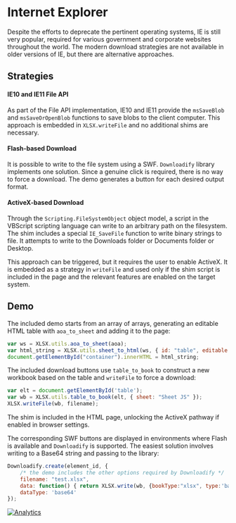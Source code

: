 # Internet Explorer

Despite the efforts to deprecate the pertinent operating systems, IE is still
very popular, required for various government and corporate websites throughout
the world.  The modern download strategies are not available in older versions
of IE, but there are alternative approaches.

## Strategies

#### IE10 and IE11 File API

As part of the File API implementation, IE10 and IE11 provide the `msSaveBlob`
and `msSaveOrOpenBlob` functions to save blobs to the client computer.  This
approach is embedded in `XLSX.writeFile` and no additional shims are necessary.

#### Flash-based Download

It is possible to write to the file system using a SWF.  `Downloadify` library
implements one solution.  Since a genuine click is required, there is no way to
force a download.  The demo generates a button for each desired output format.

#### ActiveX-based Download

Through the `Scripting.FileSystemObject` object model, a script in the VBScript
scripting language can write to an arbitrary path on the filesystem.  The shim
includes a special `IE_SaveFile` function to write binary strings to file.  It
attempts to write to the Downloads folder or Documents folder or Desktop.

This approach can be triggered, but it requires the user to enable ActiveX.  It
is embedded as a strategy in `writeFile` and used only if the shim script is
included in the page and the relevant features are enabled on the target system.

## Demo

The included demo starts from an array of arrays, generating an editable HTML
table with `aoa_to_sheet` and adding it to the page:

```js
var ws = XLSX.utils.aoa_to_sheet(aoa);
var html_string = XLSX.utils.sheet_to_html(ws, { id: "table", editable: true });
document.getElementById("container").innerHTML = html_string;
```

The included download buttons use `table_to_book` to construct a new workbook
based on the table and `writeFile` to force a download:


```js
var elt = document.getElementById('table');
var wb = XLSX.utils.table_to_book(elt, { sheet: "Sheet JS" });
XLSX.writeFile(wb, filename);
```

The shim is included in the HTML page, unlocking the ActiveX pathway if enabled
in browser settings.

The corresponding SWF buttons are displayed in environments where Flash is
available and `Downloadify` is supported.  The easiest solution involves writing
to a Base64 string and passing to the library:

```js
Downloadify.create(element_id, {
	/* the demo includes the other options required by Downloadify */
	filename: "test.xlsx",
	data: function() { return XLSX.write(wb, {bookType:"xlsx", type:'base64'}); },
	dataType: 'base64'
});
```

[![Analytics](https://ga-beacon.appspot.com/UA-36810333-1/SheetJS/js-xlsx?pixel)](https://github.com/SheetJS/js-xlsx)
